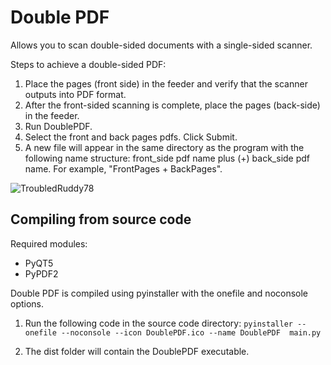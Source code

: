 # Double PDF
Allows you to scan double-sided documents with a single-sided scanner.

Steps to achieve a double-sided PDF:

1. Place the pages (front side) in the feeder and verify that the scanner outputs into PDF format.
2. After the front-sided scanning is complete, place the pages (back-side) in the feeder.
3. Run DoublePDF.
4. Select the front and back pages pdfs. Click Submit.
5. A new file will appear in the same directory as the program with the following name structure: front_side pdf name plus (+) back_side pdf name. For example, "FrontPages + BackPages".


![TroubledRuddy78](https://user-images.githubusercontent.com/18247709/80286901-2e023a80-86fc-11ea-8d46-b79ccd601b11.png)


## Compiling from source code

Required modules:
- PyQT5
- PyPDF2

Double PDF is compiled using pyinstaller with the onefile and noconsole options.

1. Run the following code in the source code directory:
`pyinstaller --onefile --noconsole --icon DoublePDF.ico --name DoublePDF  main.py`

2. The dist folder will contain the DoublePDF executable.
